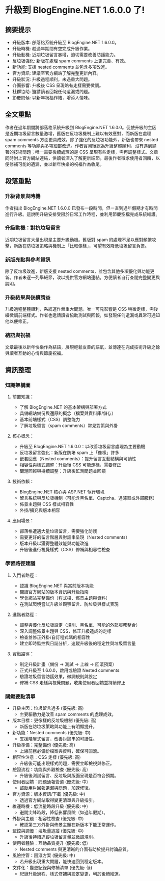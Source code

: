 # 升級到 BlogEngine.NET 1.6.0.0 了!

## 摘要提示
- 升級版本: 部落格系統升級至 BlogEngine.NET 1.6.0.0。
- 升級時機: 趁過年期間有空完成升級作業。
- 升級動機: 近期垃圾留言暴增，迫切需要改善防護能力。
- 反垃圾強化: 新版在處理 spam comments 上更完善、有效。
- 新功能: 支援 nested comments 並包含多項改進。
- 官方資訊: 建議至官方網站了解完整更新內容。
- 升級狀況: 升級過程順利，未遇重大問題。
- 介面影響: 升級後 CSS 呈現略有走樣需要微調。
- 社群協助: 邀請讀者回報任何遺漏或問題。
- 節慶問候: 以新年祝福作結，增添人情味。

## 全文重點
作者在過年期間將部落格系統升級到 BlogEngine.NET 1.6.0.0。促使升級的主因是近期垃圾留言數量激增，舊版在反垃圾機制上難以有效應對，而新版在處理 spam comments 方面更具成效。除了強化的反垃圾功能外，新版也帶來 nested comments 等功能與多項細部改進。作者實測後認為升級整體順利，沒有遇到顯著的技術問題；唯一需要後續處理的是 CSS 呈現有些走樣，需再調整樣式。文章同時附上官方網站連結，供讀者深入了解更新細節。最後作者徵求使用者回饋，以便修補可能的遺漏，並以新年快樂的祝福作為收尾。

## 段落重點
### 升級背景與時機
作者指出 BlogEngine.NET 1.6.0.0 已發布一段時間，但一直到過年假期才有時間進行升級。這說明升級安排受限於日常工作時程，並利用節慶空檔完成系統維護。

### 升級動機：對抗垃圾留言
近期垃圾留言大量出現是主要升級動機。舊版對 spam 的處理不足以應對頻繁攻擊，新版在防垃圾策略與機制上「比較像樣」，可望有效降低垃圾留言負擔。

### 新版亮點與參考資訊
除了反垃圾改進，新版支援 nested comments，並包含其他多項優化與功能更新。作者未逐一列舉細節，改以提供官方網站連結，方便讀者自行查閱完整變更與說明。

### 升級結果與後續請益
升級過程整體順利，系統運作無重大問題。唯一可見影響是 CSS 稍微走樣，需後續微調前端樣式。作者也邀請讀者協助測試與回報，如發現任何遺漏或異常可通知他以便修正。

### 結語與祝福
文章最後以新年快樂作為結語，展現輕鬆友善的語氣，並傳達在完成技術升級之餘與讀者互動的心情與節慶祝福。

## 資訊整理

### 知識架構圖
1. 前置知識：
   - 了解 BlogEngine.NET 的基本架構與部署方式
   - 具備網站備份與還原的概念（檔案與資料庫/儲存）
   - 基本前端樣式（CSS）調整能力
   - 了解垃圾留言（spam comments）常見對策與外掛

2. 核心概念：
   - 升級至 BlogEngine.NET 1.6.0.0：以改善垃圾留言處理為主要動機
   - 反垃圾留言強化：新版在防堵 spam 上「像樣」許多
   - 嵌套回應（Nested comments）：提升留言互動結構與可讀性
   - 相容性與樣式調整：升級後 CSS 可能走樣，需要修正
   - 問題回報與持續調整：升級後監測問題並回饋

3. 技術依賴：
   - BlogEngine.NET 核心與 ASP.NET 執行環境
   - 留言系統與反垃圾機制（可能含黑名單、Captcha、過濾器或外部服務）
   - 佈景主題與 CSS 樣式相容性
   - 外掛/擴充與版本相容

4. 應用場景：
   - 部落格遭遇大量垃圾留言，需要強化防護
   - 需要更好的留言階層與對話串呈現（Nested comments）
   - 版本升級以獲得整體效能與功能改進
   - 升級後進行視覺樣式（CSS）修補與相容性檢查

### 學習路徑建議
1. 入門者路徑：
   - 認識 BlogEngine.NET 與當前版本功能
   - 閱讀官方網站的版本資訊與升級指南
   - 學會網站完整備份（程式檔、佈景主題與資料）
   - 在測試環境嘗試升級並觀察留言、防垃圾與樣式表現

2. 進階者路徑：
   - 調整與優化反垃圾設定（規則、黑名單、可能的外部服務整合）
   - 深入調整佈景主題與 CSS，修正升級造成的走樣
   - 檢查並修正外掛/自訂程式碼的相容性
   - 建立即時監控與日誌分析，追蹤升級後的穩定性與垃圾留言量

3. 實戰路徑：
   - 制定升級計畫（備份 → 測試 → 上線 → 回滾預案）
   - 正式升級至 1.6.0.0，啟用或驗證 Nested comments
   - 驗證垃圾留言防護效果，微調規則與設定
   - 修補 CSS 走樣與視覺問題，收集使用者回饋並持續修正

### 關鍵要點清單
- 升級主因：垃圾留言過多 (優先級: 高)
  - 主要驅動力是改善 spam comments 的處理成效。
- 版本目標：更像樣的反垃圾機制 (優先級: 高)
  - 新版在防垃圾策略與功能上有明顯提升。
- 新功能：Nested comments (優先級: 中)
  - 支援階層式留言，改善討論串的可讀性。
- 升級準備：完整備份 (優先級: 高)
  - 上線前務必備份檔案與資料，確保可回滾。
- 相容性注意：CSS 走樣 (優先級: 高)
  - 升級後可能出現樣式問題，需要立即檢視與修正。
- 驗證流程：功能與外觀檢查 (優先級: 高)
  - 升級後測試留言、反垃圾與版面呈現是否符合預期。
- 使用者回饋：問題通報管道 (優先級: 中)
  - 鼓勵用戶回報遺漏與問題，加速修復。
- 官方資源：版本資訊/下載 (優先級: 中)
  - 透過官方網站取得變更清單與升級指引。
- 維運時機：低流量時段升級 (優先級: 中)
  - 避開尖峰時段，降低影響風險（如過年假期）。
- 外掛與主題：相容性檢查 (優先級: 中)
  - 確認第三方外掛與佈景主題在新版本下能正常運作。
- 監控與調優：垃圾量追蹤 (優先級: 中)
  - 升級後持續追蹤垃圾留言量並微調規則。
- 使用者體驗：互動品質提升 (優先級: 低)
  - Nested comments 與更清晰的介面有助於提升討論品質。
- 風險控管：回滾方案 (優先級: 中)
  - 若升級出現重大問題，能快速回到穩定版本。
- 文件化：變更紀錄與修補清單 (優先級: 低)
  - 紀錄升級過程、樣式修補與設定變更，利於後續維運。